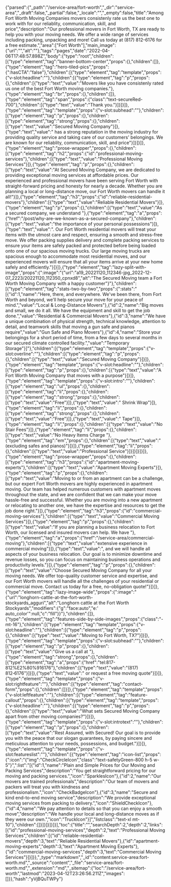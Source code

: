 {"parsed":{"_path":"/service-area/fort-worth","_dir":"service-area","_draft":false,"_partial":false,"_locale":"","_empty":false,"title":"Among Fort Worth Moving Companies movers consistenly rate us the best one to work with for our reliablity, communication, skill, and price","description":"Our professional movers in Fort Worth, TX are ready to help you with your moving needs. We offer a wide range of services including packing, unpacking and more! Call us today at (817) 812-6176 for a free estimate.","area":["Fort Worth"],"main_image":{"url":"","alt":""},"tags":"pages","date":"2022-04-06T17:48:57.898Z","body":{"type":"root","children":[{"type":"element","tag":"banner-bottom-center","props":{},"children":[]},{"type":"element","tag":"hero-tiled-pics","props":{":hasCTA":"false"},"children":[{"type":"element","tag":"template","props":{"v-slot:headline":""},"children":[{"type":"element","tag":"p","props":{},"children":[{"type":"text","value":"Movers like you have consistenly rated us one of the best Fort Worth moving companies."},{"type":"element","tag":"br","props":{},"children":[]},{"type":"element","tag":"span","props":{"class":"text-secureRed-700"},"children":[{"type":"text","value":"Thank you."}]}]}]},{"type":"element","tag":"template","props":{"v-slot:subhead":""},"children":[{"type":"element","tag":"p","props":{},"children":[{"type":"element","tag":"strong","props":{},"children":[{"type":"text","value":"Secured Moving Company"}]},{"type":"text","value":" has a strong reputation in the moving industry for providing quality service and taking care of our customers' belongings. We are known for our reliablity, communication, skill, and price"}]}]}]},{"type":"element","tag":"prose-wrapper","props":{},"children":[{"type":"element","tag":"h2","props":{"id":"professional-moving-services"},"children":[{"type":"text","value":"Professional Moving Services"}]},{"type":"element","tag":"p","props":{},"children":[{"type":"text","value":"At Secured Moving Company, we are dedicated to providing exceptional moving services at affordable prices. Our experienced and professional movers have been serving Fort Worth with straight-forward pricing and honesty for nearly a decade. Whether you are planning a local or long-distance move, our Fort Worth movers can handle it all!"}]},{"type":"element","tag":"h3","props":{"id":"reliable-residential-movers"},"children":[{"type":"text","value":"Reliable Residential Movers"}]},{"type":"element","tag":"p","props":{},"children":[{"type":"text","value":"As a secured company, we understand "},{"type":"element","tag":"a","props":{"href":"/post/why-are-we-known-as-a-secured-company"},"children":[{"type":"text","value":"the importance of your personal possessions"}]},{"type":"text","value":". Our Fort Worth residential movers will treat your items with the utmost care and respect, ensuring a smooth and stress-free move. We offer packing supplies delivery and complete packing services to ensure your items are safely packed and protected before being loaded onto one of our spacious moving trucks. Our large moving trucks are spacious enough to accommodate most residential moves, and our experienced movers will ensure that all your items arrive at your new home safely and efficiently."}]}]},{"type":"element","tag":"lazy-split-with-image","props":{":image":"{\"url\":\"a19_20221120_112346-jpg_2022-12-07_2223/20221120_112350_cpnxd8\",\"alt\":\"The Secured Moving team a Fort Worth Moving Company with a happy customer\"}"},"children":[{"type":"element","tag":"stats-two-by-two","props":{":stats":"[{\"id\":1,\"name\":\"Here, there, and everywhere. We've been there, from Fort Worth and beyond, we'll help secure your move for your peace of mind.\",\"value\":\"Local & Long-Distance Movers\"},{\"id\":2,\"name\":\"Big moves and small, we do it all. We have the equipment and skill to get the job done.\",\"value\":\"Residential & Commercial Movers\"},{\"id\":3,\"name\":\"We have a unique combination of physical strength, technical knowledge, attention to detail, and teamwork skills that moving a gun safe and pianos require\",\"value\":\"Gun Safe and Piano Movers\"},{\"id\":4,\"name\":\"Store your belongings for a short period of time, from a few days to several months in our secured climate controlled facility.\",\"value\":\"Temporary Storage\"}]"},"children":[{"type":"element","tag":"template","props":{"v-slot:overline":""},"children":[{"type":"element","tag":"p","props":{},"children":[{"type":"text","value":"Secured Moving Company"}]}]},{"type":"element","tag":"template","props":{"v-slot:headline":""},"children":[{"type":"element","tag":"p","props":{},"children":[{"type":"text","value":"A Fort Worth Moving Company that moves with a purpose"}]}]},{"type":"element","tag":"template","props":{"v-slot:intro":""},"children":[{"type":"element","tag":"ul","props":{},"children":[{"type":"element","tag":"li","props":{},"children":[{"type":"element","tag":"strong","props":{},"children":[{"type":"text","value":"Free"}]},{"type":"text","value":" Shrink Wrap"}]},{"type":"element","tag":"li","props":{},"children":[{"type":"element","tag":"strong","props":{},"children":[{"type":"text","value":"Free"}]},{"type":"text","value":" Tape"}]},{"type":"element","tag":"li","props":{},"children":[{"type":"text","value":"No Stair Fees"}]},{"type":"element","tag":"li","props":{},"children":[{"type":"text","value":"No Heavy Items Charge "},{"type":"element","tag":"em","props":{},"children":[{"type":"text","value":"(excluding safes and pianos)"}]}]},{"type":"element","tag":"li","props":{},"children":[{"type":"text","value":"Professional Service"}]}]}]}]}]},{"type":"element","tag":"prose-wrapper","props":{},"children":[{"type":"element","tag":"h3","props":{"id":"apartment-moving-experts"},"children":[{"type":"text","value":"Apartment Moving Experts"}]},{"type":"element","tag":"p","props":{},"children":[{"type":"text","value":"Moving to or from an apartment can be a challenge, but our expert Fort Worth movers are highly experienced in apartment moving. Our team has helped numerous customers with apartment moves throughout the state, and we are confident that we can make your move hassle-free and successful. Whether you are moving into a new apartment or relocating to another one, we have the expertise and resources to get the job done right."}]},{"type":"element","tag":"h3","props":{"id":"commercial-moving-services"},"children":[{"type":"text","value":"Commercial Moving Services"}]},{"type":"element","tag":"p","props":{},"children":[{"type":"text","value":"If you are planning a business relocation to Fort Worth, our licensed and insured movers can help. We have "},{"type":"element","tag":"a","props":{"href":"/service-area/commercial-moving"},"children":[{"type":"text","value":"extensive experience in commercial moving"}]},{"type":"text","value":", and we will handle all aspects of your business relocation. Our goal is to minimize downtime and revenue losses, so you can focus on maintaining business operations and productivity levels."}]},{"type":"element","tag":"p","props":{},"children":[{"type":"text","value":"Choose Secured Moving Company for all your moving needs. We offer top-quality customer service and expertise, and our Fort Worth movers will handle all the challenges of your residential or commercial move. Contact us today for a free, no-obligation quote!"}]}]},{"type":"element","tag":"lazy-image-wide","props":{":image":"{\"url\":\"longhorn-cattle-at-the-fort-worth-stockyards_agguri\",\"alt\":\"Longhorn cattle at the Fort Worth Stockyards\",\"modifiers\":{\"g\":\"face:auto\",\"e:' auto_color'\":null,\"c\":\"fill\"}}"},"children":[]},{"type":"element","tag":"features-side-by-side-images","props":{"class":"-mt-16"},"children":[{"type":"element","tag":"template","props":{"v-slot:headline":""},"children":[{"type":"element","tag":"p","props":{},"children":[{"type":"text","value":"Moving to Fort Worth, TX?"}]}]},{"type":"element","tag":"template","props":{"v-slot:subhead":""},"children":[{"type":"element","tag":"p","props":{},"children":[{"type":"text","value":"Give us a call at "},{"type":"element","tag":"strong","props":{},"children":[{"type":"element","tag":"a","props":{"href":"tel:817-812%E2%80%916176"},"children":[{"type":"text","value":"(817) 812‑6176"}]}]},{"type":"text","value":" or request a free moving quote"}]}]},{"type":"element","tag":"template","props":{"v-slot:rightfeature":""},"children":[{"type":"element","tag":"contact-form","props":{},"children":[]}]},{"type":"element","tag":"template","props":{"v-slot:leftfeature":""},"children":[{"type":"element","tag":"feature-callout","props":{},"children":[{"type":"element","tag":"template","props":{"v-slot:headline":""},"children":[{"type":"element","tag":"p","props":{},"children":[{"type":"text","value":"What sets Secured Moving Company apart from other moving companies?"}]}]},{"type":"element","tag":"template","props":{"v-slot:introtext":""},"children":[{"type":"element","tag":"p","props":{},"children":[{"type":"text","value":"Rest Assured, with Secured! Our goal is to provide you with the peace that our slogan guarantees, by paying sincere and meticulous attention to your needs, possessions, and budget."}]}]},{"type":"element","tag":"template","props":{"v-slot:featureslist":""},"children":[{"type":"element","tag":"icon-list","props":{":icon":"{\"img\":\"CheckCircleIcon\",\"class\":\"text-safetyGreen-800 h-5 w-5\"}",":list":"[{\"id\":1,\"name\":\"Plain and Simple Prices for Our Moving and Packing Services\",\"description\":\"You get straightforward pricing for our moving and packing services.\",\"icon\":\"SparklesIcon\"},{\"id\":2,\"name\":\"Our movers are trained professionals\",\"description\":\"Our team of movers and packers will treat you with kindness and professionalism.\",\"icon\":\"CheckBadgeIcon\"},{\"id\":3,\"name\":\"Secure and kind end-to-end moving service\",\"description\":\"We provide exceptional moving services from packing to delivery.\",\"icon\":\"ShieldCheckIcon\"},{\"id\":4,\"name\":\"We pay attention to details so that you can enjoy a smooth move\",\"description\":\"We handle your local and long-distance moves as if they were our own.\",\"icon\":\"TruckIcon\"}]","listclass":"text-xl mt-10"},"children":[]}]}]}]}]}],"toc":{"title":"","searchDepth":2,"depth":2,"links":[{"id":"professional-moving-services","depth":2,"text":"Professional Moving Services","children":[{"id":"reliable-residential-movers","depth":3,"text":"Reliable Residential Movers"},{"id":"apartment-moving-experts","depth":3,"text":"Apartment Moving Experts"},{"id":"commercial-moving-services","depth":3,"text":"Commercial Moving Services"}]}]}},"_type":"markdown","_id":"content:service-area:fort-worth.md","_source":"content","_file":"service-area/fort-worth.md","_extension":"md","_sitemap":{"loc":"/service-area/fort-worth","lastmod":"2023-04-12T23:26:56.211Z","images":[]}},"hash":"yVjBQuTWPy"}